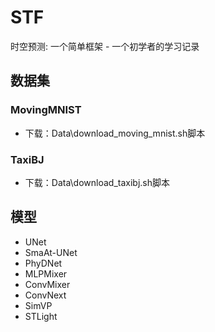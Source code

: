 # STF
时空预测: 一个简单框架 - 一个初学者的学习记录

## 数据集
### MovingMNIST
- 下载：Data\download_moving_mnist.sh脚本
### TaxiBJ
- 下载：Data\download_taxibj.sh脚本

## 模型
- UNet
- SmaAt-UNet
- PhyDNet
- MLPMixer
- ConvMixer
- ConvNext
- SimVP
- STLight